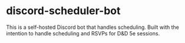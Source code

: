 # discord-scheduler-bot
This is a self-hosted Discord bot that handles scheduling. Built with the intention to handle scheduling and RSVPs for D&amp;D 5e sessions.

